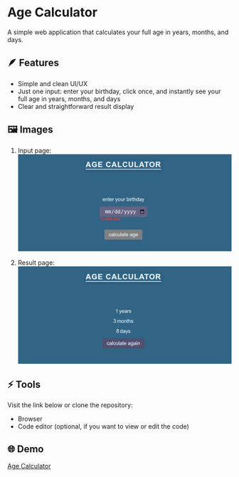 # Age Calculator
A simple web application that calculates your full age in years, months, and days.  

## 🪶 Features
- Simple and clean UI/UX  
- Just one input: enter your birthday, click once, and instantly see your full age in years, months, and days  
- Clear and straightforward result display  

## 🖼️ Images
1. Input page:  
   ![input](/input.png)  

2. Result page:  
   ![result](/result.png)  

## ⚡ Tools 
Visit the link below or clone the repository:  
- Browser  
- Code editor (optional, if you want to view or edit the code)  

## 🌐 Demo
[Age Calculator](https://ice-machine.github.io/AgeCalculator/)
